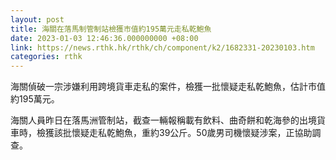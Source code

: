 ```yaml
---
layout: post
title: 海關在落馬制管制站檢獲市值約195萬元走私乾鮑魚
date: 2023-01-03 12:46:36.000000000 +08:00
link: https://news.rthk.hk/rthk/ch/component/k2/1682331-20230103.htm
categories: rthk
---
```


海關偵破一宗涉嫌利用跨境貨車走私的案件，檢獲一批懷疑走私乾鮑魚，估計市值約195萬元。

海關人員昨日在落馬洲管制站，截查一輛報稱載有飲料、曲奇餅和乾海參的出境貨車時，檢獲該批懷疑走私乾鮑魚，重約39公斤。50歲男司機懷疑涉案，正協助調查。
